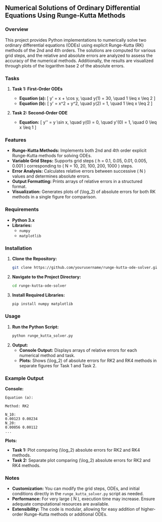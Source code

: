 ## Numerical Solutions of Ordinary Differential Equations Using Runge-Kutta Methods

### Overview

This project provides Python implementations to numerically solve two ordinary differential equations (ODEs) using explicit Runge-Kutta (RK) methods of the 2nd and 4th orders. The solutions are computed for various grid steps, and the relative and absolute errors are analyzed to assess the accuracy of the numerical methods. Additionally, the results are visualized through plots of the logarithm base 2 of the absolute errors.

### Tasks

1. **Task 1: First-Order ODEs**
    - **Equation (a):**
      \[
      y' = x + \cos y, \quad y(1) = 30, \quad 1 \leq x \leq 2
      \]
    - **Equation (b):**
      \[
      y' = x^2 + y^2, \quad y(2) = 1, \quad 1 \leq x \leq 2
      \]

2. **Task 2: Second-Order ODE**
    - **Equation:**
      \[
      y'' = y \sin x, \quad y(0) = 0, \quad y'(0) = 1, \quad 0 \leq x \leq 1
      \]

### Features

- **Runge-Kutta Methods:** Implements both 2nd and 4th order explicit Runge-Kutta methods for solving ODEs.
- **Variable Grid Steps:** Supports grid steps \( h = 0.1, 0.05, 0.01, 0.005, 0.001 \) corresponding to \( N = 10, 20, 100, 200, 1000 \) steps.
- **Error Analysis:** Calculates relative errors between successive \( N \) values and determines absolute errors.
- **Output Formatting:** Prints arrays of relative errors in a structured format.
- **Visualization:** Generates plots of \(\log_2\) of absolute errors for both RK methods in a single figure for comparison.

### Requirements

- **Python 3.x**
- **Libraries:**
  - `numpy`
  - `matplotlib`

### Installation

1. **Clone the Repository:**
    ```bash
    git clone https://github.com/yourusername/runge-kutta-ode-solver.git
    ```
2. **Navigate to the Project Directory:**
    ```bash
    cd runge-kutta-ode-solver
    ```
3. **Install Required Libraries:**
    ```bash
    pip install numpy matplotlib
    ```
    
### Usage

1. **Run the Python Script:**
    ```bash
    python runge_kutta_solver.py
    ```
2. **Output:**
    - **Console Output:** Displays arrays of relative errors for each numerical method and task.
    - **Plots:** Shows \(\log_2\) of absolute errors for RK2 and RK4 methods in separate figures for Task 1 and Task 2.

### Example Output

**Console:**
```
Equation (a):

Method: RK2

N_10:
0.00123 0.00234
N_20:
0.00056 0.00112
...
```

**Plots:**
- **Task 1:** Plot comparing \(\log_2\) absolute errors for RK2 and RK4 methods.
- **Task 2:** Separate plot comparing \(\log_2\) absolute errors for RK2 and RK4 methods.

### Notes

- **Customization:** You can modify the grid steps, ODEs, and initial conditions directly in the `runge_kutta_solver.py` script as needed.
- **Performance:** For very large \( N \), execution time may increase. Ensure adequate computational resources are available.
- **Extensibility:** The code is modular, allowing for easy addition of higher-order Runge-Kutta methods or additional ODEs.
